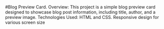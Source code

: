 #Blog Preview Card.
Overview: This project is a simple blog preview card designed to showcase blog post information,
          including title, author, and a preview image.
Technologies Used: HTML and CSS.
Responsive design for various screen size
